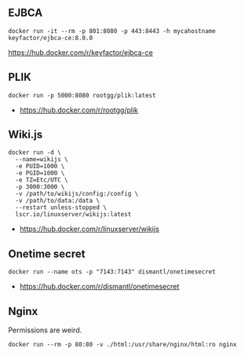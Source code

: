 ## EJBCA

```
docker run -it --rm -p 801:8080 -p 443:8443 -h mycahostname keyfactor/ejbca-ce:8.0.0
```
https://hub.docker.com/r/keyfactor/ejbca-ce

## PLIK

```
docker run -p 5000:8080 rootgg/plik:latest
```
* https://hub.docker.com/r/rootgg/plik

## Wiki.js

```
docker run -d \
  --name=wikijs \
  -e PUID=1000 \
  -e PGID=1000 \
  -e TZ=Etc/UTC \
  -p 3000:3000 \
  -v /path/to/wikijs/config:/config \
  -v /path/to/data:/data \
  --restart unless-stopped \
  lscr.io/linuxserver/wikijs:latest
```
* https://hub.docker.com/r/linuxserver/wikijs

## Onetime secret

```
docker run --name ots -p "7143:7143" dismantl/onetimesecret
```
* https://hub.docker.com/r/dismantl/onetimesecret

## Nginx

Permissions are weird.

```
docker run --rm -p 80:80 -v ./html:/usr/share/nginx/html:ro nginx
```



